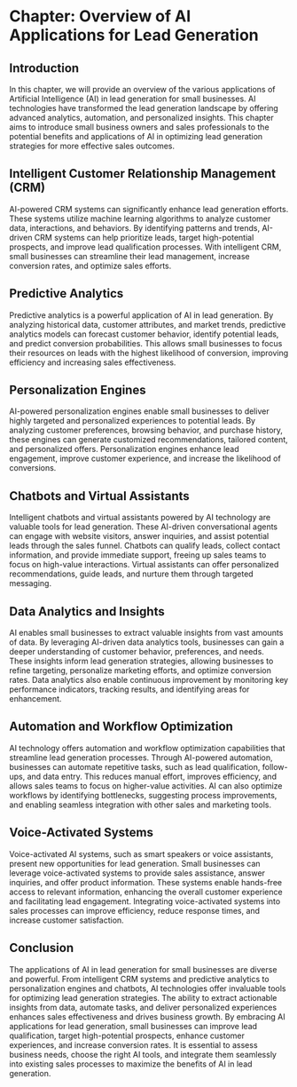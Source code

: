 Chapter: Overview of AI Applications for Lead Generation
========================================================

Introduction
------------

In this chapter, we will provide an overview of the various applications of Artificial Intelligence (AI) in lead generation for small businesses. AI technologies have transformed the lead generation landscape by offering advanced analytics, automation, and personalized insights. This chapter aims to introduce small business owners and sales professionals to the potential benefits and applications of AI in optimizing lead generation strategies for more effective sales outcomes.

Intelligent Customer Relationship Management (CRM)
--------------------------------------------------

AI-powered CRM systems can significantly enhance lead generation efforts. These systems utilize machine learning algorithms to analyze customer data, interactions, and behaviors. By identifying patterns and trends, AI-driven CRM systems can help prioritize leads, target high-potential prospects, and improve lead qualification processes. With intelligent CRM, small businesses can streamline their lead management, increase conversion rates, and optimize sales efforts.

Predictive Analytics
--------------------

Predictive analytics is a powerful application of AI in lead generation. By analyzing historical data, customer attributes, and market trends, predictive analytics models can forecast customer behavior, identify potential leads, and predict conversion probabilities. This allows small businesses to focus their resources on leads with the highest likelihood of conversion, improving efficiency and increasing sales effectiveness.

Personalization Engines
-----------------------

AI-powered personalization engines enable small businesses to deliver highly targeted and personalized experiences to potential leads. By analyzing customer preferences, browsing behavior, and purchase history, these engines can generate customized recommendations, tailored content, and personalized offers. Personalization engines enhance lead engagement, improve customer experience, and increase the likelihood of conversions.

Chatbots and Virtual Assistants
-------------------------------

Intelligent chatbots and virtual assistants powered by AI technology are valuable tools for lead generation. These AI-driven conversational agents can engage with website visitors, answer inquiries, and assist potential leads through the sales funnel. Chatbots can qualify leads, collect contact information, and provide immediate support, freeing up sales teams to focus on high-value interactions. Virtual assistants can offer personalized recommendations, guide leads, and nurture them through targeted messaging.

Data Analytics and Insights
---------------------------

AI enables small businesses to extract valuable insights from vast amounts of data. By leveraging AI-driven data analytics tools, businesses can gain a deeper understanding of customer behavior, preferences, and needs. These insights inform lead generation strategies, allowing businesses to refine targeting, personalize marketing efforts, and optimize conversion rates. Data analytics also enable continuous improvement by monitoring key performance indicators, tracking results, and identifying areas for enhancement.

Automation and Workflow Optimization
------------------------------------

AI technology offers automation and workflow optimization capabilities that streamline lead generation processes. Through AI-powered automation, businesses can automate repetitive tasks, such as lead qualification, follow-ups, and data entry. This reduces manual effort, improves efficiency, and allows sales teams to focus on higher-value activities. AI can also optimize workflows by identifying bottlenecks, suggesting process improvements, and enabling seamless integration with other sales and marketing tools.

Voice-Activated Systems
-----------------------

Voice-activated AI systems, such as smart speakers or voice assistants, present new opportunities for lead generation. Small businesses can leverage voice-activated systems to provide sales assistance, answer inquiries, and offer product information. These systems enable hands-free access to relevant information, enhancing the overall customer experience and facilitating lead engagement. Integrating voice-activated systems into sales processes can improve efficiency, reduce response times, and increase customer satisfaction.

Conclusion
----------

The applications of AI in lead generation for small businesses are diverse and powerful. From intelligent CRM systems and predictive analytics to personalization engines and chatbots, AI technologies offer invaluable tools for optimizing lead generation strategies. The ability to extract actionable insights from data, automate tasks, and deliver personalized experiences enhances sales effectiveness and drives business growth. By embracing AI applications for lead generation, small businesses can improve lead qualification, target high-potential prospects, enhance customer experiences, and increase conversion rates. It is essential to assess business needs, choose the right AI tools, and integrate them seamlessly into existing sales processes to maximize the benefits of AI in lead generation.
